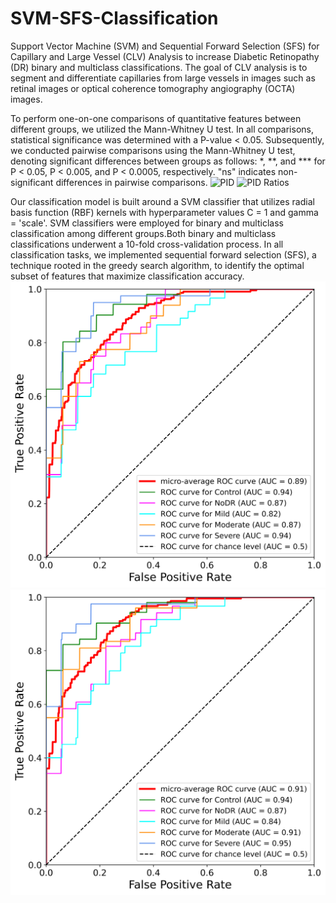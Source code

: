 # SVM-SFS-Classification

Support Vector Machine (SVM) and Sequential Forward Selection (SFS) for Capillary and Large Vessel (CLV) Analysis to increase Diabetic Retinopathy (DR) binary and multiclass classifications. The goal of CLV analysis is to segment and differentiate capillaries from large vessels in images such as retinal images or optical coherence tomography angiography (OCTA) images.

To perform one-on-one comparisons of quantitative features between different groups, we utilized the Mann-Whitney U test. In all comparisons, statistical significance was determined with a P-value < 0.05. Subsequently, we conducted pairwise comparisons using the Mann-Whitney U test, denoting significant differences between groups as follows: *, **, and *** for P < 0.05, P < 0.005, and P < 0.0005, respectively. "ns" indicates non-significant differences in pairwise comparisons.
![PID](https://github.com/mansour2002/SVM-SFS-Classification/blob/main/Figures/PID%20(%25).png)
![PID Ratios](https://github.com/mansour2002/SVM-SFS-Classification/blob/main/Figures/PID%20Ratios.png)

 
Our classification model is built around a SVM classifier that utilizes radial basis function (RBF) kernels with hyperparameter values C = 1 and gamma = 'scale'. SVM classifiers were employed for binary and multiclass classification among different groups.Both binary and multiclass classifications underwent a 10-fold cross-validation process. In all classification tasks, we implemented sequential forward selection (SFS), a technique rooted in the greedy search algorithm, to identify the optimal subset of features that maximize classification accuracy. 
![AUC](https://github.com/mansour2002/SVM-SFS-Classification/blob/main/Figures/Fig4_2.png)
![AUC](https://github.com/mansour2002/SVM-SFS-Classification/blob/main/Figures/Fig4_4.png)

